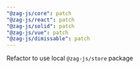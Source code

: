 ```yaml
---
"@zag-js/core": patch
"@zag-js/react": patch
"@zag-js/solid": patch
"@zag-js/vue": patch
"@zag-js/dimissable": patch
---
```


Refactor to use local `@zag-js/store` package

